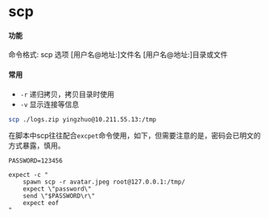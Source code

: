 # scp

#### 功能

命令格式: scp 选项 [用户名@地址:]文件名 [用户名@地址:]目录或文件

#### 常用

* `-r` 递归拷贝，拷贝目录时使用
* `-v` 显示连接等信息

```bash
scp ./logs.zip yingzhuo@10.211.55.13:/tmp
```

在脚本中scp往往配合`excpet`命令使用，如下，但需要注意的是，密码会已明文的方式暴露，慎用。

```
PASSWORD=123456

expect -c "
	spawn scp -r avatar.jpeg root@127.0.0.1:/tmp/
	expect \"password\"
	send \"$PASSWORD\r\"
	expect eof
"
```
